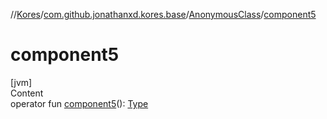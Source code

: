 //[Kores](../../index.md)/[com.github.jonathanxd.kores.base](../index.md)/[AnonymousClass](index.md)/[component5](component5.md)



# component5  
[jvm]  
Content  
operator fun [component5](component5.md)(): [Type](https://docs.oracle.com/javase/8/docs/api/java/lang/reflect/Type.html)  



